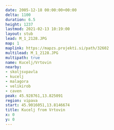 ```yaml
---
date: 2005-12-18 00:00:00+00:00
delta: 1100
duration: 6.5
height: 1237
lastmod: 2021-02-13 10:19:00
layout: stub
lead: M_1_2128.JPG
map: 1
maplink: https://mapzs.projekti.si/path/32602
multilead: M_1_2128.JPG
multipath: true
name: Kucelj/Vrtovin
nearby:
- skoljsvpavla
- kucelj
- malagora
- velikirob
- caven
peak: 45.928761,13.825091
region: vipava
start: 45.9016051,13.8146674
title: Kucelj from Vrtovin
x: 0
y: 0
---
```

